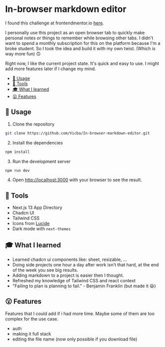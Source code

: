 # In-browser markdown editor

I found this challenge at frontendmentor.io [here](https://www.frontendmentor.io/challenges/inbrowser-markdown-editor-r16TrrQX9).

I personally use this project as an open browser tab to quickly make personal notes or things to remember while browsing other tabs.
I didn't want to spend a monthly subscription for this on the platform because I'm a broke student. So I took the idea and build it with my own twist. (Which is way more fun) 🙃

Right now, I like the current project state. It's quick and easy to use. I might add more features later if I change my mind.

  - [🚀 Usage](#-usage)
  - [🌟 Tools](#-tools)
  - [🎓 What I learned](#-what-i-learned)
  - [😮 Features](#-features)

## 🚀 Usage

1. Clone the repository

```bash
git clone https://github.com/Vicba/In-browser-markdown-editor.git
```

2. Install the dependencies

```bash
npm install
```

3. Run the development server

```bash
npm run dev
```

4. Open [http://localhost:3000](http://localhost:3000) with your browser to see the result.

## 🌟 Tools

- Next.js 13 App Directory
- Chadcn UI
- Tailwind CSS
- Icons from [Lucide](https://lucide.dev)
- Dark mode with `next-themes`

## 🎓 What I learned

- Learned chadcn ui components like: sheet, resizable, ...
- Doing side projects one hour a day after work isn't that hard, at the end of the week you see big results.
- Adding markdown to a project is easier then I thought.
- Refreshed my knowledge of Tailwind CSS and react context
- "Failing to plan is planning to fail." - Benjamin Franklin (but made it 😃)

## 😮 Features

Features that I could add if i had more time. Maybe some of them are too complex for the use case.

- auth
- making it full stack
- editing the file name (now only possible if you download file)


